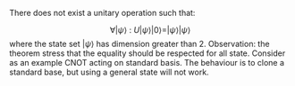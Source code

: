 There does not exist a unitary operation such that:

$$\forall |\psi\rangle \ : \ U |\psi\rangle|0\rangle=|\psi\rangle|\psi\rangle$$
where the state set $|\psi\rangle$ has dimension greater than 2. 
Observation: the theorem stress that the equality should be respected for all state. Consider as an example CNOT acting on standard basis. The behaviour is to clone a standard base, but using a general state will not work.
